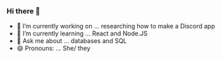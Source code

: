 ### Hi there 👋
- 🔭 I’m currently working on ... researching how to make a Discord app
- 🌱 I’m currently learning ... React and Node.JS
- 💬 Ask me about ... databases and SQL
- 😄 Pronouns: ... She/ they 


<!--
**jlbdash/jlbdash** is a ✨ _special_ ✨ repository because its `README.md` (this file) appears on your GitHub profile.

Here are some ideas to get you started:

- 🔭 I’m currently working on ...
- 🌱 I’m currently learning ...
- 👯 I’m looking to collaborate on ...
- 🤔 I’m looking for help with ...
- 💬 Ask me about ...
- 📫 How to reach me: ...
- 😄 Pronouns: ...
- ⚡ Fun fact: ...
-->
